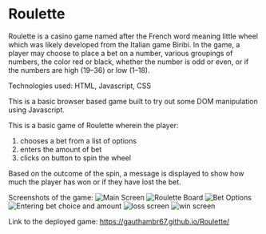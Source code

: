 # Roulette

Roulette is a casino game named after the French word meaning little wheel which was likely developed from the Italian game Biribi. In the game, a player may choose to place a bet on a number, various groupings of numbers, the color red or black, whether the number is odd or even, or if the numbers are high (19–36) or low (1–18).

Technologies used: HTML, Javascript, CSS

This is a basic browser based game built to try out some DOM manipulation using Javascript. 

This is a basic game of Roulette wherein the player:
1. chooses a bet from a list of options 
2. enters the amount of bet 
3. clicks on button to spin the wheel

Based on the outcome of the spin, a message is displayed to show how much the player has won or if they have lost the bet.

Screenshots of the game:
![Main Screen](https://user-images.githubusercontent.com/71089271/197620616-44b1ec2e-59b2-4cb6-a506-dc5f0d97ec40.png)
![Roulette Board](https://user-images.githubusercontent.com/71089271/197620632-ccf48039-e18d-4ee5-b606-bf428bb89eff.png)
![Bet Options](https://user-images.githubusercontent.com/71089271/197620642-7e64c049-0aa3-4aff-ad71-a1fe4a2b9eb3.png)
![Entering bet choice and amount](https://user-images.githubusercontent.com/71089271/197620651-cc8da886-6e78-4b68-8bc4-2f2e2ced6c81.png)
![loss screen](https://user-images.githubusercontent.com/71089271/197620661-ea4d1e93-5ea9-41d6-8ee1-7bc28e5f5bc2.png)
![win screen](https://user-images.githubusercontent.com/71089271/197620675-4dfb4559-b726-461e-9c3c-f9a61c068104.png)

Link to the deployed game: https://gauthambr67.github.io/Roulette/
